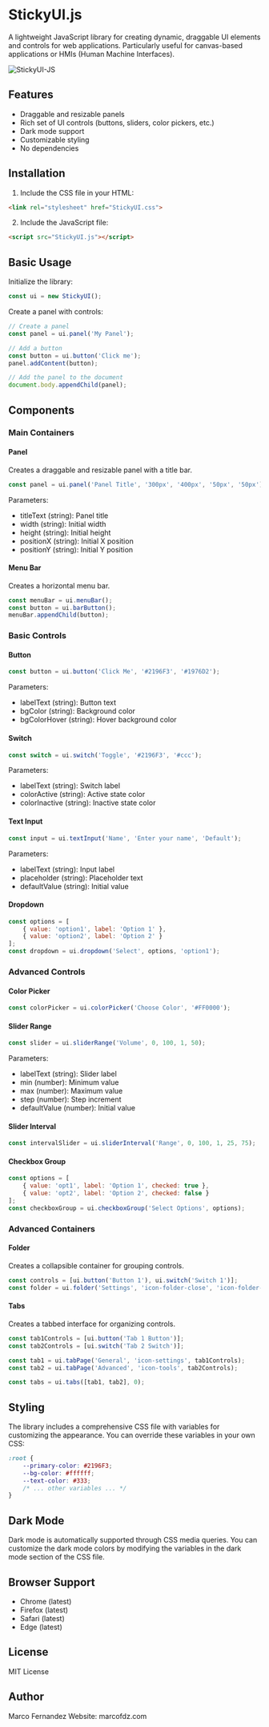 # StickyUI.js

A lightweight JavaScript library for creating dynamic, draggable UI elements and controls for web applications. Particularly useful for canvas-based applications or HMIs (Human Machine Interfaces).

![StickyUI-JS](https://raw.github.com/fdz-marco/StickyUI-JS/master/demo.png "Demo") 

## Features

- Draggable and resizable panels
- Rich set of UI controls (buttons, sliders, color pickers, etc.)
- Dark mode support
- Customizable styling
- No dependencies

## Installation

1. Include the CSS file in your HTML:
```html
<link rel="stylesheet" href="StickyUI.css">
```

2. Include the JavaScript file:
```html
<script src="StickyUI.js"></script>
```

## Basic Usage

Initialize the library:
```javascript
const ui = new StickyUI();
```

Create a panel with controls:
```javascript
// Create a panel
const panel = ui.panel('My Panel');

// Add a button
const button = ui.button('Click me');
panel.addContent(button);

// Add the panel to the document
document.body.appendChild(panel);
```

## Components

### Main Containers

#### Panel
Creates a draggable and resizable panel with a title bar.

```javascript
const panel = ui.panel('Panel Title', '300px', '400px', '50px', '50px');
```

Parameters:
- titleText (string): Panel title
- width (string): Initial width
- height (string): Initial height
- positionX (string): Initial X position
- positionY (string): Initial Y position

#### Menu Bar
Creates a horizontal menu bar.

```javascript
const menuBar = ui.menuBar();
const button = ui.barButton();
menuBar.appendChild(button);
```

### Basic Controls

#### Button
```javascript
const button = ui.button('Click Me', '#2196F3', '#1976D2');
```

Parameters:
- labelText (string): Button text
- bgColor (string): Background color
- bgColorHover (string): Hover background color

#### Switch
```javascript
const switch = ui.switch('Toggle', '#2196F3', '#ccc');
```

Parameters:
- labelText (string): Switch label
- colorActive (string): Active state color
- colorInactive (string): Inactive state color

#### Text Input
```javascript
const input = ui.textInput('Name', 'Enter your name', 'Default');
```

Parameters:
- labelText (string): Input label
- placeholder (string): Placeholder text
- defaultValue (string): Initial value

#### Dropdown
```javascript
const options = [
    { value: 'option1', label: 'Option 1' },
    { value: 'option2', label: 'Option 2' }
];
const dropdown = ui.dropdown('Select', options, 'option1');
```

### Advanced Controls

#### Color Picker
```javascript
const colorPicker = ui.colorPicker('Choose Color', '#FF0000');
```

#### Slider Range
```javascript
const slider = ui.sliderRange('Volume', 0, 100, 1, 50);
```

Parameters:
- labelText (string): Slider label
- min (number): Minimum value
- max (number): Maximum value
- step (number): Step increment
- defaultValue (number): Initial value

#### Slider Interval
```javascript
const intervalSlider = ui.sliderInterval('Range', 0, 100, 1, 25, 75);
```

#### Checkbox Group
```javascript
const options = [
    { value: 'opt1', label: 'Option 1', checked: true },
    { value: 'opt2', label: 'Option 2', checked: false }
];
const checkboxGroup = ui.checkboxGroup('Select Options', options);
```

### Advanced Containers

#### Folder
Creates a collapsible container for grouping controls.

```javascript
const controls = [ui.button('Button 1'), ui.switch('Switch 1')];
const folder = ui.folder('Settings', 'icon-folder-close', 'icon-folder-open', '#2196F3', '#1976D2', false, controls);
```

#### Tabs
Creates a tabbed interface for organizing controls.

```javascript
const tab1Controls = [ui.button('Tab 1 Button')];
const tab2Controls = [ui.switch('Tab 2 Switch')];

const tab1 = ui.tabPage('General', 'icon-settings', tab1Controls);
const tab2 = ui.tabPage('Advanced', 'icon-tools', tab2Controls);

const tabs = ui.tabs([tab1, tab2], 0);
```

## Styling

The library includes a comprehensive CSS file with variables for customizing the appearance. You can override these variables in your own CSS:

```css
:root {
    --primary-color: #2196F3;
    --bg-color: #ffffff;
    --text-color: #333;
    /* ... other variables ... */
}
```

## Dark Mode

Dark mode is automatically supported through CSS media queries. You can customize the dark mode colors by modifying the variables in the dark mode section of the CSS file.

## Browser Support

- Chrome (latest)
- Firefox (latest)
- Safari (latest)
- Edge (latest)

## License

MIT License

## Author

Marco Fernandez
Website: marcofdz.com